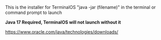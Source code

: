This is the installer for TerminalOS
"java -jar (filename)" in the terminal or command prompt to launch


**Java 17 Required, TerminalOS will not launch without it**

https://www.oracle.com/java/technologies/downloads/
